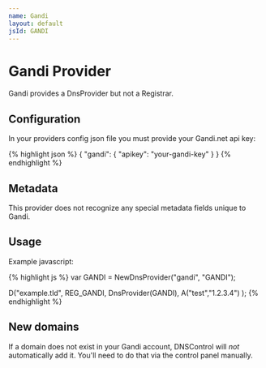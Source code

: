 ```yaml
---
name: Gandi
layout: default
jsId: GANDI
---
```

# Gandi Provider

Gandi provides a DnsProvider but not a Registrar.

## Configuration

In your providers config json file you must provide your Gandi.net api key:

{% highlight json %}
{
  "gandi": {
    "apikey": "your-gandi-key"
  }
}
{% endhighlight %}

## Metadata

This provider does not recognize any special metadata fields unique to Gandi.

## Usage

Example javascript:

{% highlight js %}
var GANDI = NewDnsProvider("gandi", "GANDI");

D("example.tld", REG_GANDI, DnsProvider(GANDI),
    A("test","1.2.3.4")
);
{% endhighlight %}

## New domains

If a domain does not exist in your Gandi account, DNSControl
will *not* automatically add it. You'll need to do that via the
control panel manually.
